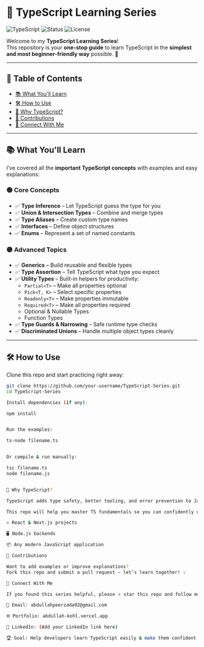 # 🎯 TypeScript Learning Series

![TypeScript](https://img.shields.io/badge/TypeScript-3178C6?style=for-the-badge&logo=typescript&logoColor=white)
![Status](https://img.shields.io/badge/Status-Active-success?style=for-the-badge)
![License](https://img.shields.io/badge/License-MIT-blue?style=for-the-badge)

Welcome to my **TypeScript Learning Series**!  
This repository is your **one-stop guide** to learn TypeScript in the **simplest and most beginner-friendly way** possible. 🚀

---

## 📑 Table of Contents

- [📚 What You'll Learn](#-what-youll-learn)
- [🛠 How to Use](#-how-to-use)
- [🌟 Why TypeScript?](#-why-typescript)
- [🤝 Contributions](#-contributions)
- [📢 Connect With Me](#-connect-with-me)

---

## 📚 What You'll Learn

I’ve covered all the **important TypeScript concepts** with examples and easy explanations:

### 🟢 Core Concepts
- ✅ **Type Inference** – Let TypeScript guess the type for you
- ✅ **Union & Intersection Types** – Combine and merge types
- ✅ **Type Aliases** – Create custom type names
- ✅ **Interfaces** – Define object structures
- ✅ **Enums** – Represent a set of named constants

### 🟣 Advanced Topics
- ✅ **Generics** – Build reusable and flexible types
- ✅ **Type Assertion** – Tell TypeScript what type you expect
- ✅ **Utility Types** – Built-in helpers for productivity:
  - `Partial<T>` – Make all properties optional  
  - `Pick<T, K>` – Select specific properties  
  - `Readonly<T>` – Make properties immutable  
  - `Required<T>` – Make all properties required  
  - Optional & Nullable Types  
  - Function Types  
- ✅ **Type Guards & Narrowing** – Safe runtime type checks
- ✅ **Discriminated Unions** – Handle multiple object types cleanly

---

## 🛠 How to Use

Clone this repo and start practicing right away:

```bash
git clone https://github.com/your-username/TypeScript-Series.git
cd TypeScript-Series

Install dependencies (if any):

npm install


Run the examples:

ts-node filename.ts


Or compile & run manually:

tsc filename.ts
node filename.js


🌟 Why TypeScript?

TypeScript adds type safety, better tooling, and error prevention to JavaScript — helping you write cleaner, scalable, and bug-free code.

This repo will help you master TS fundamentals so you can confidently use it in:

⚛️ React & Next.js projects

🖥 Node.js backends

📦 Any modern JavaScript application

🤝 Contributions

Want to add examples or improve explanations?
Fork this repo and submit a pull request — let’s learn together! 💡

📢 Connect With Me

If you found this series helpful, please ⭐ star this repo and follow me for more content!

📧 Email: abdullahpeerzada92@gmail.com

🌐 Portfolio: abdullah-kohl.vercel.app

💼 LinkedIn: (Add your LinkedIn link here)

🏆 Goal: Help developers learn TypeScript easily & make them confident to use it in real-world projects.